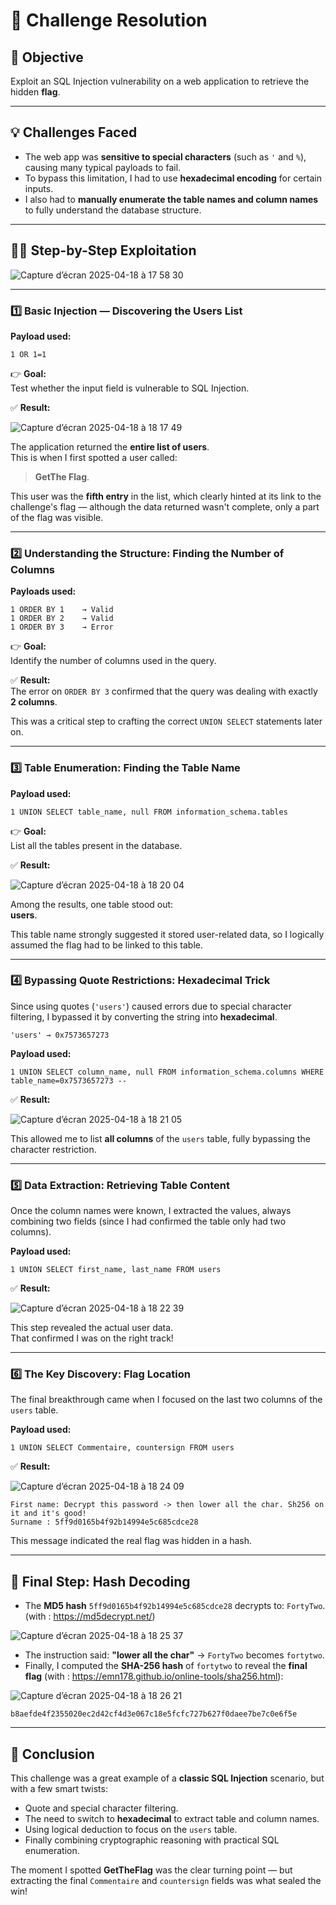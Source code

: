
# 🧩 Challenge Resolution

## 🎯 Objective
Exploit an SQL Injection vulnerability on a web application to retrieve the hidden **flag**.

---

## 💡 Challenges Faced

- The web app was **sensitive to special characters** (such as `'` and `%`), causing many typical payloads to fail.
- To bypass this limitation, I had to use **hexadecimal encoding** for certain inputs.
- I also had to **manually enumerate the table names and column names** to fully understand the database structure.

---

## 🧑‍💻 Step-by-Step Exploitation
![Capture d’écran 2025-04-18 à 17 58 30](https://github.com/user-attachments/assets/1222c90e-0efa-4a0f-be00-56112fe0170d)


---

### 1️⃣ Basic Injection — Discovering the Users List

**Payload used:**
```
1 OR 1=1
```

👉 **Goal:**  
Test whether the input field is vulnerable to SQL Injection.

✅ **Result:**  

![Capture d’écran 2025-04-18 à 18 17 49](https://github.com/user-attachments/assets/f690f187-a793-46f7-9330-1dd4c67deaec)


The application returned the **entire list of users**.  
This is when I first spotted a user called:

> **GetThe Flag**.

This user was the **fifth entry** in the list, which clearly hinted at its link to the challenge's flag — although the data returned wasn't complete, only a part of the flag was visible.

---

### 2️⃣ Understanding the Structure: Finding the Number of Columns

**Payloads used:**
```
1 ORDER BY 1    → Valid  
1 ORDER BY 2    → Valid  
1 ORDER BY 3    → Error
```

👉 **Goal:**  
Identify the number of columns used in the query.

✅ **Result:**  
The error on `ORDER BY 3` confirmed that the query was dealing with exactly **2 columns**.

This was a critical step to crafting the correct `UNION SELECT` statements later on.

---

### 3️⃣ Table Enumeration: Finding the Table Name

**Payload used:**
```
1 UNION SELECT table_name, null FROM information_schema.tables
```

👉 **Goal:**  
List all the tables present in the database.

✅ **Result:**  

![Capture d’écran 2025-04-18 à 18 20 04](https://github.com/user-attachments/assets/e6e93f61-5536-49e0-8ed8-7af8d8c60af5)


Among the results, one table stood out:  
**users**.

This table name strongly suggested it stored user-related data, so I logically assumed the flag had to be linked to this table.

---

### 4️⃣ Bypassing Quote Restrictions: Hexadecimal Trick

Since using quotes (`'users'`) caused errors due to special character filtering, I bypassed it by converting the string into **hexadecimal**.

```
'users' → 0x7573657273
```

**Payload used:**
```
1 UNION SELECT column_name, null FROM information_schema.columns WHERE table_name=0x7573657273 -- 
```

✅ **Result:**  

![Capture d’écran 2025-04-18 à 18 21 05](https://github.com/user-attachments/assets/85d6f4b3-89a5-4bea-96bb-d3b13d178a0e)


This allowed me to list **all columns** of the `users` table, fully bypassing the character restriction.

---

### 5️⃣ Data Extraction: Retrieving Table Content

Once the column names were known, I extracted the values, always combining two fields (since I had confirmed the table only had two columns).

**Payload used:**
```
1 UNION SELECT first_name, last_name FROM users
```

✅ **Result:** 

![Capture d’écran 2025-04-18 à 18 22 39](https://github.com/user-attachments/assets/86e0f3b6-1b60-41d7-b72b-86c13c582b1b)


This step revealed the actual user data.  
That confirmed I was on the right track!

---

### 6️⃣ The Key Discovery: Flag Location

The final breakthrough came when I focused on the last two columns of the `users` table.

**Payload used:**
```
1 UNION SELECT Commentaire, countersign FROM users
```

✅ **Result:**

![Capture d’écran 2025-04-18 à 18 24 09](https://github.com/user-attachments/assets/5f604a82-123e-426f-877c-4f3b17ef3ec6)

```
First name: Decrypt this password -> then lower all the char. Sh256 on it and it's good!
Surname : 5ff9d0165b4f92b14994e5c685cdce28
```

This message indicated the real flag was hidden in a hash.

---

## 🔐 Final Step: Hash Decoding

- The **MD5 hash** `5ff9d0165b4f92b14994e5c685cdce28` decrypts to: `FortyTwo`. (with : https://md5decrypt.net/)

![Capture d’écran 2025-04-18 à 18 25 37](https://github.com/user-attachments/assets/f9435113-0979-4baf-a71d-dd2f46238852)

- The instruction said: **"lower all the char"** → `FortyTwo` becomes `fortytwo`.
- Finally, I computed the **SHA-256 hash** of `fortytwo` to reveal the **final flag** (with : https://emn178.github.io/online-tools/sha256.html):

![Capture d’écran 2025-04-18 à 18 26 21](https://github.com/user-attachments/assets/3555863c-909c-4195-96f6-2a2e220b2d74)

```
b8aefde4f2355020ec2d42cf4d3e067c18e5fcfc727b627f0daee7be7c0e6f5e
```

---

## 🏁 Conclusion

This challenge was a great example of a **classic SQL Injection** scenario, but with a few smart twists:
- Quote and special character filtering.
- The need to switch to **hexadecimal** to extract table and column names.
- Using logical deduction to focus on the `users` table.
- Finally combining cryptographic reasoning with practical SQL enumeration.

The moment I spotted **GetTheFlag** was the clear turning point — but extracting the final `Commentaire` and `countersign` fields was what sealed the win!
